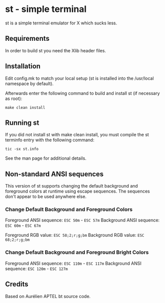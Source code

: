 # st - simple terminal
st is a simple terminal emulator for X which sucks less.


## Requirements
In order to build st you need the Xlib header files.


## Installation
Edit config.mk to match your local setup (st is installed into
the /usr/local namespace by default).

Afterwards enter the following command to build and install st (if
necessary as root):

    make clean install


## Running st
If you did not install st with make clean install, you must compile
the st terminfo entry with the following command:

    tic -sx st.info

See the man page for additional details.

## Non-standard ANSI sequences

This version of st supports changing the default background and foreground colors
at runtime using escape sequences. The sequences don't appear to be used anywhere
else.

### Change Default Background and Foreground Colors

Foreground ANSI sequence: `ESC 50m` - `ESC 57m`
Background ANSI sequence: `ESC 60m` - `ESC 67m`

Foreground RGB value: `ESC 58;2;r;g;bm`
Background RGB value: `ESC 68;2;r;g;bm`

### Change Default Background and Foreground Bright Colors

Foreground ANSI sequence: `ESC 110m` - `ESC 117m`
Background ANSI sequence: `ESC 120m` - `ESC 127m`

## Credits
Based on Aurélien APTEL <aurelien dot aptel at gmail dot com> bt source code.
